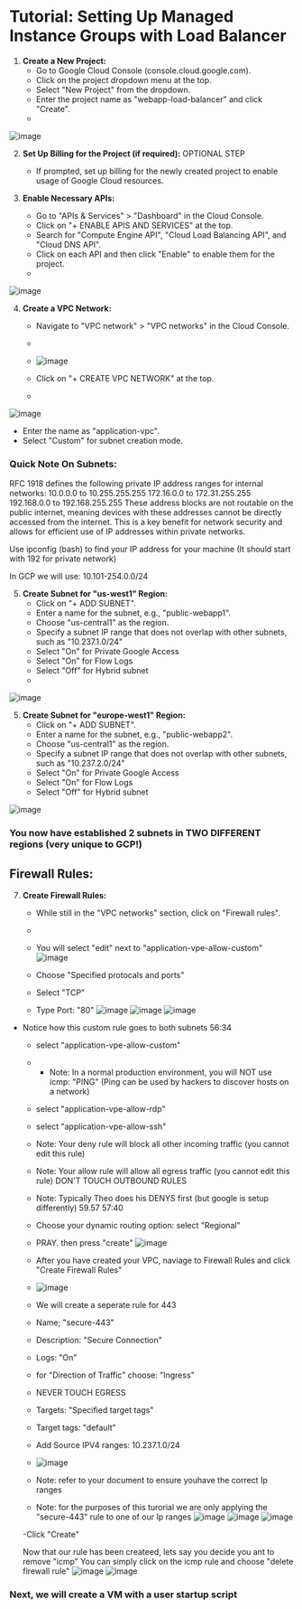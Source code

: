 # Tutorial: Setting Up Managed Instance Groups with Load Balancer

1. **Create a New Project:**
   - Go to Google Cloud Console (console.cloud.google.com).
   - Click on the project dropdown menu at the top.
   - Select "New Project" from the dropdown.
   - Enter the project name as "webapp-load-balancer" and click "Create".
   - 
![image](https://github.com/mindmotivate/GCP_private/assets/130941970/9541751b-0639-4ae3-b07f-3e2ac0ca9a4e)


2. **Set Up Billing for the Project (if required):** OPTIONAL STEP
   - If prompted, set up billing for the newly created project to enable usage of Google Cloud resources.

3. **Enable Necessary APIs:**
   - Go to "APIs & Services" > "Dashboard" in the Cloud Console.
   - Click on "+ ENABLE APIS AND SERVICES" at the top.
   - Search for "Compute Engine API", "Cloud Load Balancing API", and "Cloud DNS API".
   - Click on each API and then click "Enable" to enable them for the project.
   - 
![image](https://github.com/mindmotivate/GCP_private/assets/130941970/6a9f65b5-d907-44e3-bef8-f5b40a861fa3)

4. **Create a VPC Network:**
   - Navigate to "VPC network" > "VPC networks" in the Cloud Console.
   - 
   - ![image](https://github.com/mindmotivate/GCP_private/assets/130941970/1f516bb8-5973-463a-af6b-e94253ef93c3)

   - Click on "+ CREATE VPC NETWORK" at the top.
   - 
  ![image](https://github.com/mindmotivate/GCP_private/assets/130941970/1421f44c-46e1-49b2-9348-03cc1fae7402)

   - Enter the name as "application-vpc".
   - Select "Custom" for subnet creation mode.
  
### Quick Note On Subnets:
RFC 1918 defines the following private IP address ranges for internal networks:
10.0.0.0 to 10.255.255.255
172.16.0.0 to 172.31.255.255
192.168.0.0 to 192.168.255.255
These address blocks are not routable on the public internet, meaning devices with these addresses cannot be directly accessed from the internet. 
This is a key benefit for network security and allows for efficient use of IP addresses within private networks.

Use ipconfig (bash) to find your IP address for your machine (It should start with 192 for private network)

In GCP we will use: 10.101-254.0.0/24


5. **Create Subnet for "us-west1" Region:**
   - Click on "+ ADD SUBNET".
   - Enter a name for the subnet, e.g., "public-webapp1".
   - Choose "us-central1" as the region.
   - Specify a subnet IP range that does not overlap with other subnets, such as "10.237.1.0/24"
   - Select "On" for Private Google Access
   - Select "On" for Flow Logs
   - Select "Off" for Hybrid subnet
   - 
![image](https://github.com/mindmotivate/GCP_private/assets/130941970/cfb702a4-6052-43d5-8e22-dd01d7e0d177)


5. **Create Subnet for "europe-west1" Region:**
   - Click on "+ ADD SUBNET".
   - Enter a name for the subnet, e.g., "public-webapp2".
   - Choose "us-central1" as the region.
   - Specify a subnet IP range that does not overlap with other subnets, such as "10.237.2.0/24"
   - Select "On" for Private Google Access
   - Select "On" for Flow Logs
   - Select "Off" for Hybrid subnet

![image](https://github.com/mindmotivate/GCP_private/assets/130941970/c1e454ba-fa61-4456-8384-0d194b8c8e87)

### You now have established 2 subnets in TWO DIFFERENT regions (very unique to GCP!)


## Firewall Rules:
7. **Create Firewall Rules:**
   - While still in the "VPC networks" section, click on "Firewall rules".
   - 
   - You will select "edit" next to "application-vpe-allow-custom"
    ![image](https://github.com/mindmotivate/GCP_private/assets/130941970/8757c039-c86a-4c11-86df-91e7e9f811be)

   - Choose "Specified protocals and ports"
   - Select "TCP"
   - Type Port: "80"
  ![image](https://github.com/mindmotivate/GCP_private/assets/130941970/608fcefc-7dbc-4421-84a9-48d7b86b1413)
![image](https://github.com/mindmotivate/GCP_private/assets/130941970/792a9a2f-8892-41cb-9796-ebe86721eb20)
![image](https://github.com/mindmotivate/GCP_private/assets/130941970/7cc8dfb7-4c3a-4863-81d6-f65a9ad7f855)

* Notice how this custom rule goes to both subnets
   56:34
  - select "application-vpe-allow-custom"
  - - Note: In a normal production environment, you will NOT use icmp: "PING" (Ping can be used by hackers to discover hosts on a network)
   - select "application-vpe-allow-rdp"
   - select "application-vpe-allow-ssh"
 
   - Note: Your deny rule will block all other incoming traffic (you cannot edit this rule)
   - Note: Your allow rule will allow all egress traffic (you cannot edit this rule) DON'T TOUCH OUTBOUND RULES
   - Note: Typically Theo does his DENYS first (but google is setup differently)
59.57
57:40

   - Choose your dynamic routing option: select "Regional"
   - PRAY. then press "create"
  ![image](https://github.com/mindmotivate/GCP_private/assets/130941970/e9fbc611-89e4-469f-a558-316d2874f4a5)

   - After you have created your VPC, naviage to Firewall Rules and click "Create Firewall Rules"
   - ![image](https://github.com/mindmotivate/GCP_private/assets/130941970/c48aee9f-575e-4320-a2fa-7cbe0ea979dc)
   - We will create a seperate rule for 443
   - Name; "secure-443"
   - Description: "Secure Connection"
   - Logs: "On"
   - for "Direction of Traffic" choose: "Ingress"
   - NEVER TOUCH EGRESS
   - Targets: "Specified target tags"
   - Target tags: "default"
   - Add Source IPV4 ranges: 10.237.1.0/24
   - ![image](https://github.com/mindmotivate/GCP_private/assets/130941970/46787fe4-948d-478a-9122-5c1e8c592d48)

   - Note: refer to your document to ensure youhave the correct Ip ranges
   - Note: for the purposes of this turorial we are only applying the "secure-443" rule to one of our Ip ranges
![image](https://github.com/mindmotivate/GCP_private/assets/130941970/9b0974d0-b755-4d9d-a4f4-760f63a6ad0f)
![image](https://github.com/mindmotivate/GCP_private/assets/130941970/79b7f342-8a49-4542-88a8-d93b9b05843b)
![image](https://github.com/mindmotivate/GCP_private/assets/130941970/c4385494-61b0-4a26-ba2e-f6b893f73e29)

   -Click "Create"

  Now that our rule has been createed, lets say you decide you ant to remove "icmp"
  You can simply click on the icmp rule and choose "delete firewall rule"
![image](https://github.com/mindmotivate/GCP_private/assets/130941970/d1cf4fee-5077-48e2-92ca-38628cac6232)
![image](https://github.com/mindmotivate/GCP_private/assets/130941970/edd033a7-6dcf-48b5-8224-4b555e563735)

### Next, we will create a VM with a user startup script
